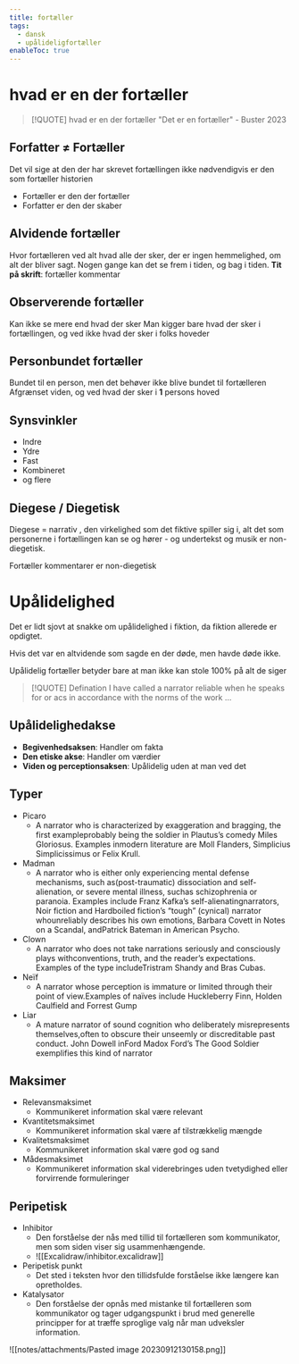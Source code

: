 ```yaml
---
title: fortæller
tags:
  - dansk
  - upålideligfortæller
enableToc: true
---
```

# hvad er en der fortæller

> [!QUOTE] hvad er en der fortæller
> "Det er en fortæller" - Buster 2023

## Forfatter $\ne$ Fortæller
Det vil sige at den der har skrevet fortællingen ikke nødvendigvis er den som fortæller historien
- Fortæller er den der fortæller
- Forfatter er den der skaber
## Alvidende fortæller
Hvor fortælleren ved alt hvad alle der sker, der er ingen hemmelighed, om alt der bliver sagt.
Nogen gange kan det se frem i tiden, og bag i tiden. 
**Tit på skrift**: fortæller kommentar

## Observerende fortæller
Kan ikke se mere end hvad der sker
Man kigger bare hvad der sker i fortællingen, og ved ikke hvad der sker i folks hoveder

## Personbundet fortæller
Bundet til en person, men det behøver ikke blive bundet til fortælleren
Afgrænset viden, og ved hvad der sker i **1** persons hoved

## Synsvinkler
- Indre
- Ydre
- Fast
- Kombineret
- og flere

## Diegese / Diegetisk
Diegese = narrativ , den virkelighed som det fiktive spiller sig i, alt det som personerne i fortællingen kan se og hører - og undertekst og musik er non-diegetisk.

Fortæller kommentarer er non-diegetisk

# Upålidelighed
Det er lidt sjovt at snakke om upålidelighed i fiktion, da fiktion allerede er opdigtet.

Hvis det var en altvidende som sagde en der døde, men havde døde ikke.

Upålidelig fortæller betyder bare at man ikke kan stole 100% på alt de siger

> [!QUOTE] Defination
> I have called a narrator reliable when he speaks for or acs in accordance with the norms of the work ...

## Upålidelighedakse
- **Begivenhedsaksen**: Handler om fakta
- **Den etiske akse**:	Handler om værdier
- **Viden og perceptionsaksen**: Upålidelig uden at man ved det

## Typer
- Picaro
	- A narrator who is characterized by exaggeration and bragging, the first exampleprobably being the soldier in Plautus’s comedy Miles Gloriosus. Examples inmodern literature are Moll Flanders, Simplicius Simplicissimus or Felix Krull.
- Madman
	- A narrator who is either only experiencing mental defense mechanisms, such as(post-traumatic) dissociation and self-alienation, or severe mental illness, suchas schizophrenia or paranoia. Examples include Franz Kafka’s self-alienatingnarrators, Noir fiction and Hardboiled fiction’s “tough” (cynical) narrator whounreliably describes his own emotions, Barbara Covett in Notes on a Scandal, andPatrick Bateman in American Psycho.
- Clown
	- A narrator who does not take narrations seriously and consciously plays withconventions, truth, and the reader’s expectations. Examples of the type includeTristram Shandy and Bras Cubas.
- Neïf
	- A narrator whose perception is immature or limited through their point of view.Examples of naïves include Huckleberry Finn, Holden Caulfield and Forrest Gump
- Liar
	- A mature narrator of sound cognition who deliberately misrepresents themselves,often to obscure their unseemly or discreditable past conduct. John Dowell inFord Madox Ford’s The Good Soldier exemplifies this kind of narrator
## Maksimer
- Relevansmaksimet
	- Kommunikeret information skal være relevant
- Kvantitetsmaksimet
	- Kommunikeret information skal være af tilstrækkelig mængde
- Kvalitetsmaksimet
	- Kommunikeret information skal være god og sand
- Mådesmaksimet
	- Kommunikeret information skal viderebringes uden tvetydighed eller forvirrende formuleringer


## Peripetisk
- Inhibitor 
	- Den forståelse der nås med tillid til fortælleren som kommunikator, men som siden viser sig usammenhængende.
	- ![[Excalidraw/inhibitor.excalidraw]]
- Peripetisk punkt
	- Det sted i teksten hvor den tillidsfulde forståelse ikke længere kan opretholdes.
- Katalysator 
	- Den forståelse der opnås med mistanke til fortælleren som kommunikator og tager udgangspunkt i brud med generelle principper for at træffe sproglige valg når man udveksler information.

![[notes/attachments/Pasted image 20230912130158.png]]